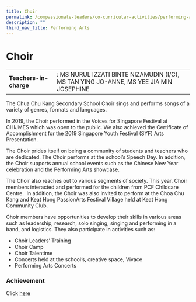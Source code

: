 ```yaml
---
title: Choir
permalink: /compassionate-leaders/co-curricular-activities/performing-arts/choir/
description: ""
third_nav_title: Performing Arts
---
```

# **Choir**

|  	|  	|
|---	|---	|
| **Teachers-in-charge** 	| : MS NURUL IZZATI BINTE NIZAMUDIN (I/C), MS TAN YING JO-ANNE, MS YEE JIA MIN JOSEPHINE 	|



The Chua Chu Kang Secondary School Choir sings and performs songs of a variety of genres, formats and languages.  

In 2019, the Choir performed in the Voices for Singapore Festival at CHIJMES which was open to the public. We also achieved the Certificate of Accomplishment for the 2019 Singapore Youth Festival (SYF) Arts Presentation. 

The Choir prides itself on being a community of students and teachers who are dedicated. The Choir performs at the school’s Speech Day. In addition, the Choir supports annual school events such as the Chinese New Year celebration and the Performing Arts showcase.

The Choir also reaches out to various segments of society. This year, Choir members interacted and performed for the children from PCF Childcare Centre.  In addition, the Choir was also invited to perform at the Choa Chu Kang and Keat Hong PassionArts Festival Village held at Keat Hong Community Club.

Choir members have opportunities to develop their skills in various areas such as leadership, research, solo singing, singing and performing in a band, and logistics. They also participate in activities such as:

*   Choir Leaders’ Training
*   Choir Camp
*   Choir Talentime
*   Concerts held at the school’s, creative space, Vivace
*   Performing Arts Concerts


### Achievement

Click [here](https://staging.du7l9z039t2jh.amplifyapp.com/compassionate-leaders/cca-achievements/)